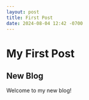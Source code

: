 ```yaml
---
layout: post
title: First Post
date: 2024-08-04 12:42 -0700
---
```


# My First Post

## New Blog

Welcome to my new blog!
